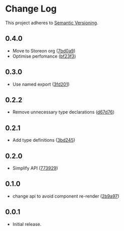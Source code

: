 # Change Log

This project adheres to [Semantic Versioning](http://semver.org/).

## 0.4.0
- Move to Storeon org ([7bd0a9](https://github.com/storeon/vue/commit/7bd0a95f31e018b3cefcf1a2fd6e769db13d29f7))
- Optimise perfomance ([bf23f3](https://github.com/storeon/vue/commit/bf23f3b7809ca815a839bb8350acce0b457ad036))

## 0.3.0
- Use named export ([3fd201](https://github.com/storeon/vue/commit/3fd201ea0e199f82fccc0df5f733fa18f16f463a))

## 0.2.2
- Remove unnecessary type declarations ([d67d76](https://github.com/storeon/vue/commit/d67d765e1d09470b4260cfd9be20b61a6f4d2143))

## 0.2.1
- Add type definitions ([3bd245](https://github.com/storeon/vue/commit/3bd245319cc3c7f76d924f322d814f5fba683434))

## 0.2.0
- Simplify API ([773929](https://github.com/storeon/vue/commit/773929714f27dd0ca78ed72b6f8ade6d4bde5f37))

## 0.1.0
- change api to avoid component re-render ([2b9a97](https://github.com/storeon/vue/commit/2b9a9750763bfdab7585851500defd512f3a8422))

## 0.0.1

- Initial release.
